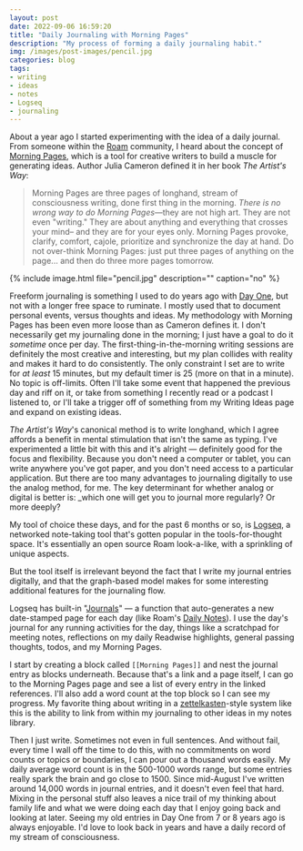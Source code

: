 ```yaml
---
layout: post
date: 2022-09-06 16:59:20
title: "Daily Journaling with Morning Pages"
description: "My process of forming a daily journaling habit."
img: /images/post-images/pencil.jpg
categories: blog
tags:
- writing
- ideas
- notes
- Logseq
- journaling
---
```


About a year ago I started experimenting with the idea of a daily journal. From someone within the [Roam](https://www.colemanm.org/post/getting-comfortable-with-roam/ "Getting Comfortable with Roam") community, I heard about the concept of [Morning Pages](https://juliacameronlive.com/basic-tools/morning-pages/ "Morning Pages"), which is a tool for creative writers to build a muscle for generating ideas. Author Julia Cameron defined it in her book *The Artist's Way*:

> Morning Pages are three pages of longhand, stream of consciousness writing, done first thing in the morning. *There is no wrong way to do Morning Pages*—they are not high art. They are not even "writing." They are about anything and everything that crosses your mind– and they are for your eyes only. Morning Pages provoke, clarify, comfort, cajole, prioritize and synchronize the day at hand. Do not over-think Morning Pages: just put three pages of anything on the page... and then do three more pages tomorrow.  

{% include image.html file="pencil.jpg" description="" caption="no" %}

Freeform journaling is something I used to do years ago with [Day One](https://dayoneapp.com/ "Day One"), but not with a longer free space to ruminate. I mostly used that to document personal events, versus thoughts and ideas. My methodology with Morning Pages has been even more loose than as Cameron defines it. I don't necessarily get my journaling done in the morning; I just have a goal to do it *sometime* once per day. The first-thing-in-the-morning writing sessions are definitely the most creative and interesting, but my plan collides with reality and makes it hard to do consistently. The only constraint I set are to write for *at least* 15 minutes, but my default timer is 25 (more on that in a minute). No topic is off-limits. Often I'll take some event that happened the previous day and riff on it, or take from something I recently read or a podcast I listened to, or I'll take a trigger off of something from my Writing Ideas page and expand on existing ideas.  

*The Artist's Way*'s canonical method is to write longhand, which I agree affords a benefit in mental stimulation that isn't the same as typing. I've experimented a little bit with this and it's alright — definitely good for the focus and flexibility. Because you don't need a computer or tablet, you can write anywhere you've got paper, and you don't need access to a particular application. But there are too many advantages to journaling digitally to use the analog method, for me. The key determinant for whether analog or digital is better is: _which one will get you to journal more regularly? Or more deeply?  

My tool of choice these days, and for the past 6 months or so, is [Logseq](https://logseq.com/ "Logseq"), a networked note-taking tool that's gotten popular in the tools-for-thought space. It's essentially an open source Roam look-a-like, with a sprinkling of unique aspects.  

But the tool itself is irrelevant beyond the fact that I write my journal entries digitally, and that the graph-based model makes for some interesting additional features for the journaling flow.  

Logseq has built-in "[Journals](https://hub.logseq.com/use-cases/1Sr4awszMQzD4GM5KvWim7/how-to-get-started-with-using-logseq-as-a-digital-journal/x3MzLx9XKMsfyDPm9yKNEn "Journals in Logseq")" — a function that auto-generates a new date-stamped page for each day (like Roam's [Daily Notes](https://www.colemanm.org/post/how-i-plan-my-week-with-roam/ "How I Plan My Week with Roam")). I use the day's journal for any running activities for the day, things like a scratchpad for meeting notes, reflections on my daily Readwise highlights, general passing thoughts, todos, and my Morning Pages.  

I start by creating a block called `[[Morning Pages]]` and nest the journal entry as blocks underneath. Because that's a link and a page itself, I can go to the Morning Pages page and see a list of every entry in the linked references. I'll also add a word count at the top block so I can see my progress. My favorite thing about writing in a [zettelkasten](https://www.colemanm.org/post/the-zettelkasten-method/ "The Zettelkasten Method")-style system like this is the ability to link from within my journaling to other ideas in my notes library.  

Then I just write. Sometimes not even in full sentences. And without fail, every time I wall off the time to do this, with no commitments on word counts or topics or boundaries, I can pour out a thousand words easily. My daily average word count is in the 500-1000 words range, but some entries really spark the brain and go close to 1500. Since mid-August I've written around 14,000 words in journal entries, and it doesn't even feel that hard. Mixing in the personal stuff also leaves a nice trail of my thinking about family life and what we were doing each day that I enjoy going back and looking at later. Seeing my old entries in Day One from 7 or 8 years ago is always enjoyable. I'd love to look back in years and have a daily record of my stream of consciousness.  
